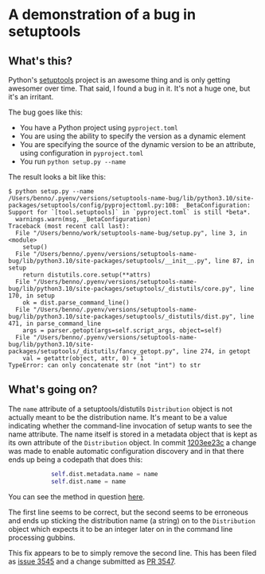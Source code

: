 # A demonstration of a bug in setuptools

## What's this?

Python's [setuptools](https://github.com/pypa/setuptools) project is an awesome thing and is only getting awesomer over time. That said, I found a bug in it. It's not a huge one, but it's an irritant.

The bug goes like this:

- You have a Python project using `pyproject.toml`
- You are using the ability to specify the version as a dynamic element
- You are specifying the source of the dynamic version to be an attribute, using configuration in `pyproject.toml`
- You run `python setup.py --name`

The result looks a bit like this:

```console
$ python setup.py --name
/Users/benno/.pyenv/versions/setuptools-name-bug/lib/python3.10/site-packages/setuptools/config/pyprojecttoml.py:108: _BetaConfiguration: Support for `[tool.setuptools]` in `pyproject.toml` is still *beta*.
  warnings.warn(msg, _BetaConfiguration)
Traceback (most recent call last):
  File "/Users/benno/work/setuptools-name-bug/setup.py", line 3, in <module>
    setup()
  File "/Users/benno/.pyenv/versions/setuptools-name-bug/lib/python3.10/site-packages/setuptools/__init__.py", line 87, in setup
    return distutils.core.setup(**attrs)
  File "/Users/benno/.pyenv/versions/setuptools-name-bug/lib/python3.10/site-packages/setuptools/_distutils/core.py", line 170, in setup
    ok = dist.parse_command_line()
  File "/Users/benno/.pyenv/versions/setuptools-name-bug/lib/python3.10/site-packages/setuptools/_distutils/dist.py", line 471, in parse_command_line
    args = parser.getopt(args=self.script_args, object=self)
  File "/Users/benno/.pyenv/versions/setuptools-name-bug/lib/python3.10/site-packages/setuptools/_distutils/fancy_getopt.py", line 274, in getopt
    val = getattr(object, attr, 0) + 1
TypeError: can only concatenate str (not "int") to str
```

## What's going on?

The `name` attribute of a setuptools/distutils `Distribution` object is not actually meant to be the distribution name. It's meant to be a value indicating whether the command-line invocation of setup wants to see the name attribute. The name itself is stored in a metadata object that is kept as its own attribute of the `Distribution` object. In commit [1203ee23c](https://github.com/pypa/setuptools/commit/1203ee23c979175b0f9c7e4eb3854e19df95e3b2) a change was made to enable automatic configuration discovery and in that there ends up being a codepath that does this:

```python
            self.dist.metadata.name = name
            self.dist.name = name
```

You can see the method in question [here](https://github.com/pypa/setuptools/blob/main/setuptools/discovery.py#L468).

The first line seems to be correct, but the second seems to be erroneous and ends up sticking the distribution name (a string) on to the `Distribution` object which expects it to be an integer later on in the command line processing gubbins.

This fix appears to be to simply remove the second line. This has been filed as [issue 3545](https://github.com/pypa/setuptools/issues/3545) and a change submitted as [PR 3547](https://github.com/pypa/setuptools/pull/3547).
